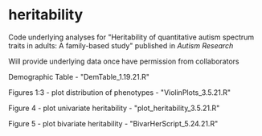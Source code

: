 # heritability
Code underlying analyses for "Heritability of quantitative autism spectrum traits in adults: A family-based study" published in _Autism Research_

Will provide underlying data once have permission from collaborators

Demographic Table - "DemTable_1.19.21.R"

Figures 1:3 - plot distribution of phenotypes - "ViolinPlots_3.5.21.R"

Figure 4 - plot univariate heritability - "plot_heritability_3.5.21.R"

Figure 5 - plot bivariate heritability - "BivarHerScript_5.24.21.R"
